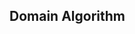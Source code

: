 <!--
 * @Author: 中山市凡尘科技有限公司 297778672@qq.com
 * @Date: 2024-10-21 15:20:42
 * @LastEditors: 中山市凡尘科技有限公司 297778672@qq.com
 * @LastEditTime: 2024-10-21 15:21:22
 * @FilePath: /Data-Structure-Algorithm/domain/README.md
 * @Description: 这是默认设置,请设置`customMade`, 打开koroFileHeader查看配置 进行设置: https://github.com/OBKoro1/koro1FileHeader/wiki/%E9%85%8D%E7%BD%AE
-->
## Domain Algorithm
